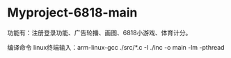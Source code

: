 # Myproject-6818-main
功能有：注册登录功能、广告轮播、画图、6818小游戏、体育计分。



编译命令
linux终端输入：arm-linux-gcc ./src/*.c -I ./inc -o main -lm -pthread
